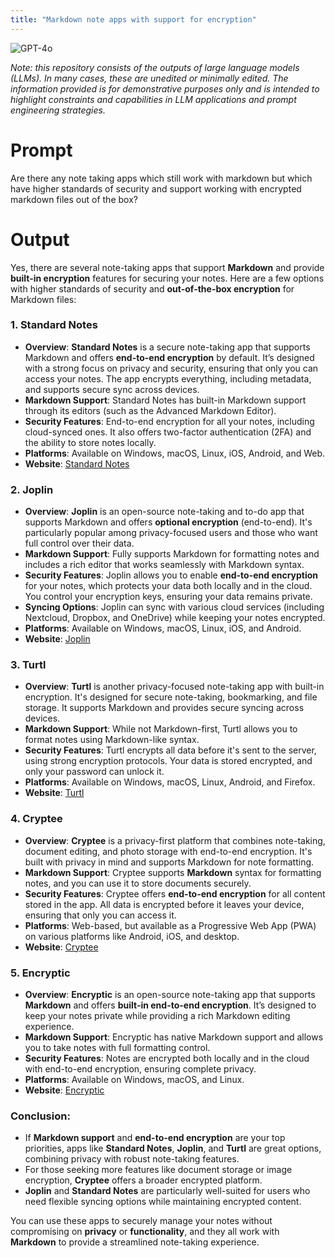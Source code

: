 ```yaml
---
title: "Markdown note apps with support for encryption"
---
```

![GPT-4o](https://img.shields.io/badge/GPT--4o-3333FF?style=for-the-badge&logo=openai&logoColor=white)



*Note: this repository consists of the outputs of large language models (LLMs). In many cases, these are unedited or minimally edited. The information provided is for demonstrative purposes only and is intended to highlight constraints and capabilities in LLM applications and prompt engineering strategies.*


# Prompt

Are there any note taking apps which still work with markdown but which have higher standards of security and support working with encrypted markdown files out of the box?

# Output

Yes, there are several note-taking apps that support **Markdown** and provide **built-in encryption** features for securing your notes. Here are a few options with higher standards of security and **out-of-the-box encryption** for Markdown files:

### 1. **Standard Notes**
   - **Overview**: **Standard Notes** is a secure note-taking app that supports Markdown and offers **end-to-end encryption** by default. It’s designed with a strong focus on privacy and security, ensuring that only you can access your notes. The app encrypts everything, including metadata, and supports secure sync across devices.
   - **Markdown Support**: Standard Notes has built-in Markdown support through its editors (such as the Advanced Markdown Editor).
   - **Security Features**: End-to-end encryption for all your notes, including cloud-synced ones. It also offers two-factor authentication (2FA) and the ability to store notes locally.
   - **Platforms**: Available on Windows, macOS, Linux, iOS, Android, and Web.
   - **Website**: [Standard Notes](https://standardnotes.com)

### 2. **Joplin**
   - **Overview**: **Joplin** is an open-source note-taking and to-do app that supports Markdown and offers **optional encryption** (end-to-end). It's particularly popular among privacy-focused users and those who want full control over their data.
   - **Markdown Support**: Fully supports Markdown for formatting notes and includes a rich editor that works seamlessly with Markdown syntax.
   - **Security Features**: Joplin allows you to enable **end-to-end encryption** for your notes, which protects your data both locally and in the cloud. You control your encryption keys, ensuring your data remains private.
   - **Syncing Options**: Joplin can sync with various cloud services (including Nextcloud, Dropbox, and OneDrive) while keeping your notes encrypted.
   - **Platforms**: Available on Windows, macOS, Linux, iOS, and Android.
   - **Website**: [Joplin](https://joplinapp.org)

### 3. **Turtl**
   - **Overview**: **Turtl** is another privacy-focused note-taking app with built-in encryption. It's designed for secure note-taking, bookmarking, and file storage. It supports Markdown and provides secure syncing across devices.
   - **Markdown Support**: While not Markdown-first, Turtl allows you to format notes using Markdown-like syntax.
   - **Security Features**: Turtl encrypts all data before it's sent to the server, using strong encryption protocols. Your data is stored encrypted, and only your password can unlock it.
   - **Platforms**: Available on Windows, macOS, Linux, Android, and Firefox.
   - **Website**: [Turtl](https://turtlapp.com)

### 4. **Cryptee**
   - **Overview**: **Cryptee** is a privacy-first platform that combines note-taking, document editing, and photo storage with end-to-end encryption. It's built with privacy in mind and supports Markdown for note formatting.
   - **Markdown Support**: Cryptee supports **Markdown** syntax for formatting notes, and you can use it to store documents securely.
   - **Security Features**: Cryptee offers **end-to-end encryption** for all content stored in the app. All data is encrypted before it leaves your device, ensuring that only you can access it.
   - **Platforms**: Web-based, but available as a Progressive Web App (PWA) on various platforms like Android, iOS, and desktop.
   - **Website**: [Cryptee](https://crypt.ee)

### 5. **Encryptic**
   - **Overview**: **Encryptic** is an open-source note-taking app that supports **Markdown** and offers **built-in end-to-end encryption**. It’s designed to keep your notes private while providing a rich Markdown editing experience.
   - **Markdown Support**: Encryptic has native Markdown support and allows you to take notes with full formatting control.
   - **Security Features**: Notes are encrypted both locally and in the cloud with end-to-end encryption, ensuring complete privacy.
   - **Platforms**: Available on Windows, macOS, and Linux.
   - **Website**: [Encryptic](https://encryptic.org)

### Conclusion:
- If **Markdown support** and **end-to-end encryption** are your top priorities, apps like **Standard Notes**, **Joplin**, and **Turtl** are great options, combining privacy with robust note-taking features.
- For those seeking more features like document storage or image encryption, **Cryptee** offers a broader encrypted platform.
- **Joplin** and **Standard Notes** are particularly well-suited for users who need flexible syncing options while maintaining encrypted content.

You can use these apps to securely manage your notes without compromising on **privacy** or **functionality**, and they all work with **Markdown** to provide a streamlined note-taking experience.